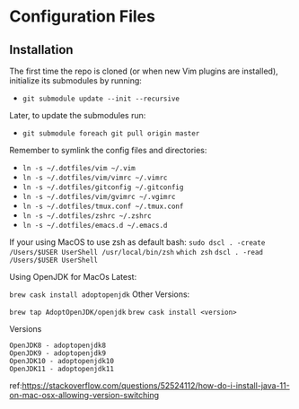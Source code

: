 # Configuration Files

## Installation

The first time the repo is cloned (or when new Vim plugins are installed), initialize its submodules by running:

- `git submodule update --init --recursive`

Later, to update the submodules run:

- `git submodule foreach git pull origin master`

Remember to symlink the config files and directories:

- `ln -s ~/.dotfiles/vim ~/.vim`
- `ln -s ~/.dotfiles/vim/vimrc ~/.vimrc`
- `ln -s ~/.dotfiles/gitconfig ~/.gitconfig`
- `ln -s ~/.dotfiles/vim/gvimrc ~/.vgimrc`
- `ln -s ~/.dotfiles/tmux.conf ~/.tmux.conf`
- `ln -s ~/.dotfiles/zshrc ~/.zshrc`
- `ln -s ~/.dotfiles/emacs.d ~/.emacs.d`

If your using MacOS to use zsh as default bash:
`sudo dscl . -create /Users/$USER UserShell /usr/local/bin/zsh`
`which zsh`
`dscl . -read /Users/$USER UserShell`

Using OpenJDK for MacOs
Latest:

`brew cask install adoptopenjdk`
Other Versions:

`brew tap AdoptOpenJDK/openjdk`
`brew cask install <version>`

Versions

    OpenJDK8 - adoptopenjdk8
    OpenJDK9 - adoptopenjdk9
    OpenJDK10 - adoptopenjdk10
    OpenJDK11 - adoptopenjdk11

ref:https://stackoverflow.com/questions/52524112/how-do-i-install-java-11-on-mac-osx-allowing-version-switching
